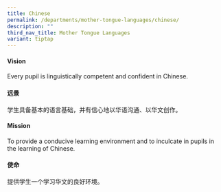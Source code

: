 ```yaml
---
title: Chinese
permalink: /departments/mother-tongue-languages/chinese/
description: ""
third_nav_title: Mother Tongue Languages
variant: tiptap
---
```

<h4>Vision</h4>
<p>Every pupil is linguistically competent and confident in Chinese.</p>
<h4>远景</h4>
<p>学生具备基本的语言基础，并有信心地以华语沟通、以华文创作。</p>
<h4>Mission</h4>
<p>To provide a conducive learning environment and to inculcate in pupils
in the learning of Chinese.</p>
<h4>使命</h4>
<p>提供学生一个学习华文的良好环境。</p>